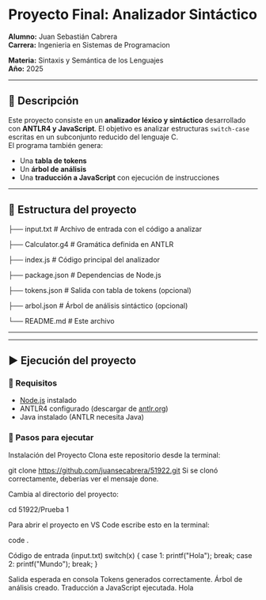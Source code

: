 # Proyecto Final: Analizador Sintáctico

**Alumno:** Juan Sebastián Cabrera  
**Carrera:** Ingenieria en Sistemas de Programacion

**Materia:** Sintaxis y Semántica de los Lenguajes  
**Año:** 2025  

---

## 🧠 Descripción

Este proyecto consiste en un **analizador léxico y sintáctico** desarrollado con **ANTLR4 y JavaScript**. El objetivo es analizar estructuras `switch-case` escritas en un subconjunto reducido del lenguaje C.  
El programa también genera:
- Una **tabla de tokens**
- Un **árbol de análisis**
- Una **traducción a JavaScript** con ejecución de instrucciones

---

## 📁 Estructura del proyecto

├── input.txt # Archivo de entrada con el código a analizar

├── Calculator.g4 # Gramática definida en ANTLR

├── index.js # Código principal del analizador

├── package.json # Dependencias de Node.js

├── tokens.json # Salida con tabla de tokens (opcional)

├── arbol.json # Árbol de análisis sintáctico (opcional)

└── README.md # Este archivo

---



---

## ▶️ Ejecución del proyecto

### 🔧 Requisitos

- [Node.js](https://nodejs.org) instalado
- ANTLR4 configurado (descargar de [antlr.org](https://www.antlr.org/))
- Java instalado (ANTLR necesita Java)

### 📌 Pasos para ejecutar
Instalación del Proyecto
Clona este repositorio desde la terminal:

git clone https://github.com/juansecabrera/51922.git
Si se clonó correctamente, deberías ver el mensaje done.

Cambia al directorio del proyecto:

cd 51922/Prueba 1

Para abrir el proyecto en VS Code escribe esto en la terminal:

code .

Código de entrada (input.txt)
switch(x) {
  case 1: printf("Hola"); break;
  case 2: printf("Mundo"); break;
}

Salida esperada en consola
Tokens generados correctamente.
Árbol de análisis creado.
Traducción a JavaScript ejecutada.
Hola





